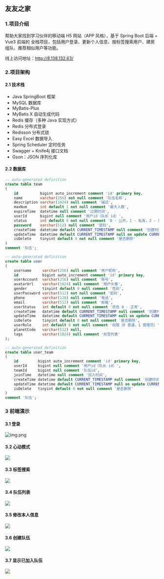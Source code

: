 ## 友友之家
### 1.项目介绍
帮助大家找到学习伙伴的移动端 H5 网站（APP 风格），基于 Spring Boot 后端 + Vue3 前端的 全栈项目，包括用户登录、更新个人信息、按标签搜索用户、建房组队、推荐相似用户等功能。

线上访问地址：http://8.138.132.63/

### 2.项目架构
#### 2.1 技术栈

- Java SpringBoot 框架
- MySQL 数据库
- MyBatis-Plus
- MyBatis X 自动生成代码
- Redis 缓存（多种 Java 实现方式）
- Redis 分布式登录
- Redisson 分布式锁
- Easy Excel 数据导入
- Spring Scheduler 定时任务
- Swagger + Knife4j 接口文档
- Gson：JSON 序列化库
#### 2.2 数据库
```sql
-- auto-generated definition
create table team
(
    id          bigint auto_increment comment 'id' primary key,
    name        varchar(256) not null comment '队伍名称',
    description varchar(1024) null comment '描述',
    maxNum      int default 1 not null comment '最大人数',
    expireTime  datetime null comment '过期时间',
    userId      bigint null comment '用户id（队长 id）',
    status      int default 0 not null comment '0 - 公开，1 - 私有，2 - 加密',
    password    varchar(512) null comment '密码',
    createTime  datetime default CURRENT_TIMESTAMP null comment '创建时间',
    updateTime  datetime default CURRENT_TIMESTAMP null on update CURRENT_TIMESTAMP,
    isDelete    tinyint default 0 not null comment '是否删除'
)
comment '队伍';

-- auto-generated definition
create table user
(
    username     varchar(256) null comment '用户昵称',
    id           bigint auto_increment comment 'id' primary key,
    userAccount  varchar(256) null comment '账号',
    avatarUrl    varchar(1024) null comment '用户头像',
    gender       tinyint default 0 null comment '性别',
    userPassword varchar(512) not null comment '密码',
    phone        varchar(128) null comment '电话',
    email        varchar(512) null comment '邮箱',
    userStatus   int default 0 not null comment '状态 0 - 正常',
    createTime   datetime default CURRENT_TIMESTAMP null comment '创建时间',
    updateTime   datetime default CURRENT_TIMESTAMP null on update CURRENT_TIMESTAMP,
    isDelete     tinyint default 0 not null comment '是否删除',
    userRole     int default 0 not null comment '权限（0 普通，1 管理员）',
    planetCode   varchar(512) null,
    tags         varchar(1024) null comment '标签列表'
);

-- auto-generated definition
create table user_team
(
    id         bigint auto_increment comment 'id' primary key,
    userId     bigint null comment '用户id（队长 id）',
    teamId     bigint null comment '队伍id',
    joinTime   datetime null comment '加入时间',
    createTime datetime default CURRENT_TIMESTAMP null comment '创建时间',
    updateTime datetime default CURRENT_TIMESTAMP null on update CURRENT_TIMESTAMP,
    isDelete   tinyint default 0 not null comment '是否删除'
)
comment '队伍';
```

### 3 前端演示
#### 3.1 登录
![img.png](imag/img.png)
#### 3.2 心动模式
![](imag/img_1.png)

#### 3.3 标签搜索
![](imag/img_2.png)

#### 3.4 队伍列表
![](imag/img_3.png)
#### 3.5 修改本人信息
![](imag/img_4.png)

#### 3.6 创建队伍
![](imag/img_5.png)
#### 3.7 显示已加入队伍
![](imag/img_6.png)
